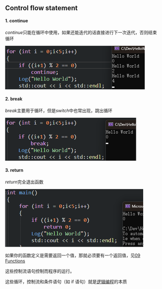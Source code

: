 ## Control flow statement

#### 1. continue

*continue*只能在循环中使用，如果还能迭代的话直接进行下一次迭代，否则结束循环

![](./storage%20bag/Pasted%20image%2020230628022913.png)

#### 2. break

*break*主要用于循环，但是*switch*中也常出现，跳出循环

![](./storage%20bag/Pasted%20image%2020230628022941.png)

#### 3. return

*return*完全退出函数

![](./storage%20bag/Pasted%20image%2020230628023245.png)

如果你的函数定义是需要返回一个值，那就必须要有一个返回值，见[09 Functions](09%20Functions%20in%20C++.md#^131a42)

这些控制流语句控制而程序的运行。

这些循环，控制流和条件语句（如 if 语句）就是[逻辑编程](12%20CONDITIONS%20and%20BRANCHES%20in%20C++.md#^2780f2)的本质
